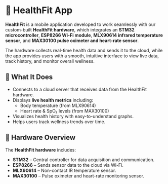 # 💪 HealthFit App

**HealthFit** is a mobile application developed to work seamlessly with our custom-built **HealthFit hardware**, which integrates an **STM32 microcontroller**, **ESP8266 Wi-Fi module**, **MLX90614 infrared temperature sensor**, and **MAX30100 pulse oximeter and heart-rate sensor**.

The hardware collects real-time health data and sends it to the cloud, while the app provides users with a smooth, intuitive interface to view live data, track history, and monitor overall wellness.


## 🧠 What It Does

- Connects to a cloud server that receives data from the HealthFit hardware.
- Displays **live health metrics** including:
  - Body temperature (from MLX90614)
  - Heart rate & SpO₂ levels (from MAX30100)
- Visualizes health history with easy-to-understand graphs.
- Helps users track wellness trends over time.


## 🔗 Hardware Overview

The **HealthFit hardware** includes:
- **STM32** – Central controller for data acquisition and communication.
- **ESP8266** – Sends sensor data to the cloud via Wi-Fi.
- **MLX90614** – Non-contact IR temperature sensor.
- **MAX30100** – Pulse oximeter and heart-rate monitoring sensor.